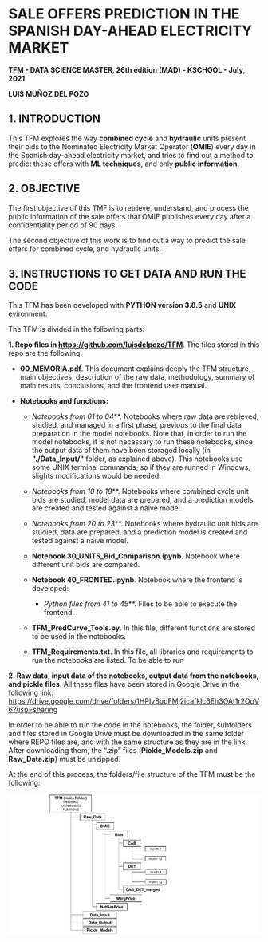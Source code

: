 # SALE OFFERS PREDICTION IN THE SPANISH DAY-AHEAD ELECTRICITY MARKET


**TFM - DATA SCIENCE MASTER, 26th edition (MAD) - KSCHOOL - July, 2021**

**LUIS MUÑOZ DEL POZO**





## 1. INTRODUCTION

This TFM explores the way **combined cycle** and **hydraulic** units present their bids to the Nominated Electricity Market Operator (**OMIE**) every day in the Spanish day-ahead electricity market, and tries to find out a method to predict these offers with **ML techniques**, and only **public information**.



## 2. OBJECTIVE

The first objective of this TMF is to retrieve, understand, and process the public information of the sale offers that OMIE publishes every day after a confidentiality period of 90 days.

The second objective of this work is to find out a way to predict the sale offers for combined cycle, and hydraulic units.



## 3. INSTRUCTIONS TO GET DATA AND RUN THE CODE

This TFM has been developed with **PYTHON version 3.8.5** and **UNIX** evironment.

The TFM is divided in the following parts:


**1. Repo files in https://github.com/luisdelpozo/TFM**.
    The files stored in this repo are the following:

- **00_MEMORIA.pdf**. This document explains deeply the TFM structure, main objectives, description of the raw data, methodology, summary of main results, conclusions, and the frontend user manual.

- **Notebooks and functions:**
   - **Notebooks from 01* to 04***. Notebooks where raw data are retrieved, studied, and managed in a first phase, previous to the final data preparation in the model notebooks. Note that, in order to run the model notebooks, it is not necessary to run these notebooks, since the output data of them have been storaged locally (in **"./Data_Input/"** folder, as explained above). This notebooks use some UNIX terminal commands, so if they are runned in Windows, slights modifications would be needed.
   
   - **Notebooks from 10* to 18***. Notebooks where combined cycle unit bids are studied, model data are prepared, and a prediction models are created and tested against a naive model.
   
   - **Notebooks from 20* to 23***. Notebooks where hydraulic unit bids are studied, data are prepared, and a prediction model is created and tested against a naive model.
   
   - **Notebook 30_UNITS_Bid_Comparison.ipynb**. Notebook where different unit bids are compared.
   
   - **Notebook 40_FRONTED.ipynb**. Notebook where the frontend is developed:
      - **Python files from 41* to 45***. Files to be able to execute the frontend.
      
   - **TFM_PredCurve_Tools.py**. In this file, different functions are stored to be used in the notebooks.
   
   - **TFM_Requirements.txt**. In this file, all libraries and requirements to run the notebooks are listed. To be able to run


**2. Raw data, input data of the notebooks, output data from the notebooks, and pickle files**. All these files have been stored in Google Drive in the following link: https://drive.google.com/drive/folders/1HPIvBoqFMj2icafklc6Eh3OAt1r2OqV6?usp=sharing

In order to be able to run the code in the notebooks, the folder, subfolders and files stored in Google Drive must be downloaded in the same folder where REPO files are, and with the same structure as they are in the link. After downloading them, the “.zip” files (**Pickle_Models.zip** and **Raw_Data.zip**) must be unzipped.

At the end of this process, the folders/file structure of the TFM must be the following:

![image1](https://github.com/luisdelpozo/TFM/blob/main/TFM_FILE_STRUCTURE.jpg "TFM folders/files structure.")


